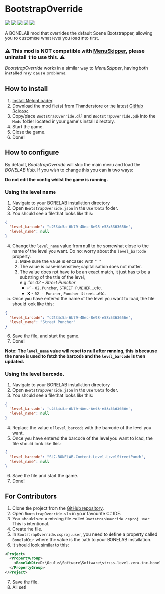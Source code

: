 # BootstrapOverride

[![](https://img.shields.io/badge/Source-BootstrapOverride-informational?style=for-the-badge&logo=GitHub)](https://github.com/MillzyDev/BootstrapOverride)
[![](https://img.shields.io/github/v/release/MillzyDev/BootstrapOverride?style=for-the-badge)](https://github.com/MillzyDev/BootstrapOverride/releases/latest)
[![](https://img.shields.io/github/license/MillzyDev/BootstrapOverride?style=for-the-badge)](https://github.com/MillzyDev/BootstrapOverride/blob/master/LICENSE)
[![](https://img.shields.io/badge/Donate-Ko--fi-FF5E5B?style=for-the-badge&logo=Ko-fi)](https://ko-fi.com/millzy)
[![](https://img.shields.io/badge/dynamic/json?color=informational&label=Downloads&query=%24.total_downloads&suffix=%20&url=https%3A%2F%2Fthunderstore.io%2Fapi%2Fexperimental%2Fpackage%2FMillzy%2FBootstrapOverride%2F&style=for-the-badge)](https://bonelab.thunderstore.io/package/Millzy/BootstrapOverride/)

A BONELAB mod that overrides the default Scene Bootstrapper, allowing you to customise what level you load into first.

### ⚠️ This mod is NOT compatible with [MenuSkipper](https://bonelab.thunderstore.io/package/timmie/MenuSkipper/), please uninstall it to use this. ⚠️
*BootstrapOverride* works in a similar way to *MenuSkipper*, having both installed may cause problems.

## How to install
1. [Install MelonLoader](https://melonwiki.xyz/#/README).
2. Download the mod file(s) from Thunderstore or the latest [GitHub Release](https://github.com/MillzyDev/BootstrapOverride/releases/latest).
3. Copy/place `BootstrapOverride.dll` and `BootstrapOverride.pdb` into the `Mods` folder located in your game's install directory.
4. Start the game.
5. Close the game.
6. Done!

## How to configure
By default, *BootstrapOverride* will skip the main menu and load the *BONELAB Hub*. If you wish to change this you can in two ways:

**Do not edit the config whilst the game is running.**

### Using the level name
1. Navigate to your BONELAB installation directory.
2. Open `BootstrapOverride.json` in the `UserData` folder.
3. You should see a file that looks like this:
```json
{
  "level_barcode": "c2534c5a-6b79-40ec-8e98-e58c5363656e",
  "level_name": null
}
```
4. Change the `level_name` value from null to be somewhat close to the name of the level you want. Do not worry about the `level_barcode` property.
   1. Make sure the value is encased with `" "`
   2. The value is case-insensitive; capitalisation does not matter.
   3. The value does not have to be an exact match, it just has to be a substring of the title of the level, <br>
      e.g. for *02 - Street Puncher*
      * ✅ - `02`, `Puncher`, `STREET PUNCHER`...etc.
      * ❌ - `02 - Puncher`, `Puncher Street`...etc.
5. Once you have entered the name of the level you want to load, the file should look like this:
```json
{
  "level_barcode": "c2534c5a-6b79-40ec-8e98-e58c5363656e",
  "level_name": "Street Puncher"
}
```
6. Save the file, and start the game.
7. Done!

**Note: The `level_name` value will reset to null after running, this is because the name is used to fetch the barcode and the `level_barcode` is then updated.**

### Using the level barcode.
1. Navigate to your BONELAB installation directory.
2. Open `BootstrapOverride.json` in the `UserData` folder.
3. You should see a file that looks like this:
```json
{
  "level_barcode": "c2534c5a-6b79-40ec-8e98-e58c5363656e",
  "level_name": null
}
```
4. Replace the value of `level_barcode` with the barcode of the level you want. 
5. Once you have entered the barcode of the level you want to load, the file should look like this:
```json
{
  "level_barcode": "SLZ.BONELAB.Content.Level.LevelStreetPunch",
  "level_name": null
}
```
6. Save the file and start the game.
7. Done!

## For Contributors
1. Clone the project from the [GitHub repository](https://github.com/MillzyDev/BootstrapOverride).
2. Open `BootstrapOverride.sln` in your favourite C# IDE.
3. You should see a missing file called `BootstrapOverride.csproj.user`. This is intentional.
4. Create the file.
5. In `BootstrapOverride.csproj.user`, you need to define a property called `BonelabDir` where the value is the path to your BONELAB installation.
6. It should look similar to this:
```xml
<Project>
  <PropertyGroup>
    <BonelabDir>D:\Oculus\Software\Software\stress-level-zero-inc-bonelab</BonelabDir>
  </PropertyGroup>
</Project>
```
7. Save the file.
8. All set!